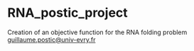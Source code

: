# RNA_postic_project
Creation of an objective function for the RNA folding problem guillaume.postic@univ-evry.fr
